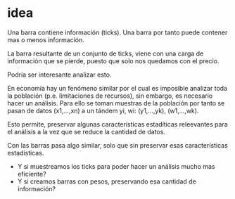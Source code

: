 # idea

Una barra contiene información (ticks). Una barra por tanto
puede contener mas o menos información.

La barra resultante de un conjunto de ticks, viene con una carga
de información que se pierde, puesto que solo nos quedamos
con el precio.

Podría ser interesante analizar esto.

En economía hay un fenómeno similar por el cual es imposible
analizar toda la población (p.e. limitaciones de recursos), sin
embargo, es necesario hacer un análisis. Para ello se toman
muestras de la población por tanto se pasan de datos (x1,...,xn) a
un tándem yi, wi: (y1,...,yk), (w1,...,wk).

Esto permite, preservar algunas características estadíticas 
releevantes para el análisis a la vez que se reduce la cantidad de datos.

Con las barras pasa algo similar, solo que sin preservar
esas características estadísticas.

* Y si muestreamos los ticks para poder hacer un análisis mucho
mas eficiente?
* Y si creamos barras con pesos, preservando esa cantidad de
información?
